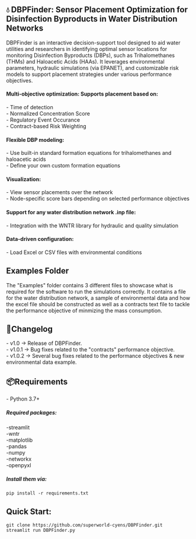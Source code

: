 <h2>💧 DBPFinder: Sensor Placement Optimization for Disinfection Byproducts in Water Distribution Networks</h2>
<p>DBPFinder is an interactive decision-support tool designed to aid water utilities and researchers in identifying optimal sensor locations for monitoring Disinfection Byproducts (DBPs), such as Trihalomethanes (THMs) and Haloacetic Acids (HAAs). It leverages environmental parameters, hydraulic simulations (via EPANET), and customizable risk models to support placement strategies under various performance objectives.</p>

<h4> Multi-objective optimization: Supports placement based on:</h4>
- Time of detection  </br>
- Normalized Concentration Score   </br>
- Regulatory Event Occurance   </br>
- Contract-based Risk Weighting  </br>

<h4> Flexible DBP modeling:</h4>
- Use built-in standard formation equations for trihalomethanes and haloacetic acids </br>
- Define your own custom formation equations 

<h4>Visualization:</h4>
- View sensor placements over the network </br>
- Node-specific score bars depending on selected performance objectives

<h4>Support for any water distribution network .inp file:</h4>
- Integration with the WNTR library for hydraulic and quality simulation

<h4>Data-driven configuration:</h4>
- Load Excel or CSV files with environmental conditions


<h2>Examples Folder </h2>
<p>The "Examples" folder contains 3 different files to showcase what is required for the software to run the simulations correctly. It contains a file for the water distribution network, a sample of environmental data and how the excel file should be constructed as well as a contracts text file to tackle the performance objective of minmizing the mass consumption.</p>

<h2>📝Changelog</h2>
- v1.0 -> Release of DBPFinder. </br>
- v1.0.1 -> Bug fixes related to the "contracts" performance objective. </br>
- v1.0.2 -> Several bug fixes related to the performance objectives & new environmental data example. 


<h2>📦Requirements</h2>
- Python 3.7+
<h5>Required packages:</h5>
-streamlit </br>
-wntr </br>
-matplotlib </br>
-pandas </br>
-numpy </br>
-networkx </br>
-openpyxl
<h5>Install them via:</h5>

```pip install -r requirements.txt```

<h2>Quick Start:</h2>

```git clone https://github.com/superworld-cyens/DBPFinder.git``` </br>
``` streamlit run DBPFinder.py ```
